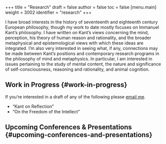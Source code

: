 +++
title = "Research"
draft = false
author = false
toc = false
[menu.main]
  weight = 3002
  identifier = "research"
+++

I have broad interests in the history of seventeenth and eighteenth century
European philosophy, though my work to date mostly focuses on Immanuel Kant&rsquo;s
philosophy. I have written on Kant&rsquo;s views concerning the mind, perception,
his theory of human reason and rationality, and the broader metaphysical and
epistemological views with which these ideas are integrated. I&rsquo;m also very
interested in seeing what, if any, connections may be made between Kant&rsquo;s
positions and contemporary research programs in the philosophy of mind and
metaphysics. In particular, I am interested in issues pertaining to the study
of mental content, the nature and significance of self-consciousness,
reasoning and rationality, and animal cognition.

<style>
.xpapers\_abstract { font-size:smaller; padding:6px }
.xpapers\_pubtype {font-size:28px}
.publication-title {font-weight:regular }
.publication-cite { color : #444 }
</style>

<script id=&rsquo;ppl-widget&rsquo; type=&ldquo;text/javascript&rdquo; src=&ldquo;<https://philpeople.org/widget/colin-mclear.js?app=philpapers&amp;iframe=true>&rdquo;></script>


## Work in Progress {#work-in-progress}

If you&rsquo;re interested in a draft of any of the following please [email me](mailto:mclear@unl.edu).

-   &ldquo;Kant on Reflection&rdquo;
-   &ldquo;On the Freedom of the Intellect&rdquo;


## Upcoming Conferences & Presentations {#upcoming-conferences-and-presentations}
